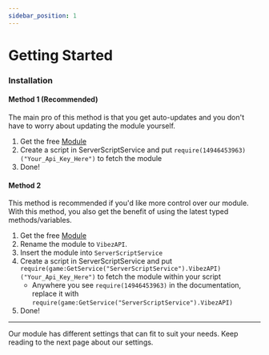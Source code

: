 ```yaml
---
sidebar_position: 1
---
```


# Getting Started

### Installation

#### Method 1 (Recommended)

The main pro of this method is that you get auto-updates and you don't have to worry about updating the module yourself.

1. Get the free [Module](https://www.roblox.com/library/14946453963/VibezAPI)
2. Create a script in ServerScriptService and put `require(14946453963)("Your_Api_Key_Here")` to fetch the module
3. Done!

#### Method 2

<!-- **Due to Roblox taking down our module, this will be the only method while we attempt to get our module back up.** <br /> -->
This method is recommended if you'd like more control over our module. With this method, you also get the benefit of using the latest typed methods/variables.

1. Get the free [Module](https://www.roblox.com/library/14946453963/VibezAPI)
2. Rename the module to `VibezAPI`.
3. Insert the module into `ServerScriptService`
4. Create a script in ServerScriptService and put `require(game:GetService("ServerScriptService").VibezAPI)("Your_Api_Key_Here")` to fetch the module within your script
    - Anywhere you see `require(14946453963)` in the documentation, replace it with `require(game:GetService("ServerScriptService").VibezAPI)`
5. Done!

<!-- TODO: Update the version everytime you update! -->
<!-- 1. Download the [Module](https://github.com/ItsRune/VibezAPI/releases/download/v0.10.7/VibezAPI.rbxm)
2. Insert the module into `ServerScriptService`
3. Use `require(game:GetService("ServerScriptService").VibezAPI)` to fetch the module within your script
    - Anywhere you see `require(game:GetService("ServerScriptService").VibezAPI)` in the documentation, replace it with `require(game:GetService("ServerScriptService").VibezAPI)`
4. Done! -->

---

Our module has different settings that can fit to suit your needs. Keep reading to the next page about our settings.